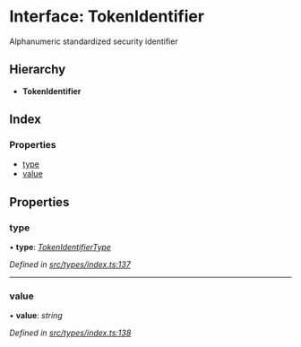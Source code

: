 # Interface: TokenIdentifier

Alphanumeric standardized security identifier

## Hierarchy

* **TokenIdentifier**

## Index

### Properties

* [type](tokenidentifier.md#type)
* [value](tokenidentifier.md#value)

## Properties

###  type

• **type**: *[TokenIdentifierType](../enums/tokenidentifiertype.md)*

*Defined in [src/types/index.ts:137](https://github.com/PolymathNetwork/polymesh-sdk/blob/6aee3c9/src/types/index.ts#L137)*

___

###  value

• **value**: *string*

*Defined in [src/types/index.ts:138](https://github.com/PolymathNetwork/polymesh-sdk/blob/6aee3c9/src/types/index.ts#L138)*
